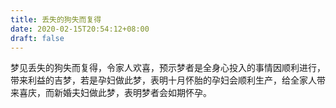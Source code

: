```yaml
---
title: 丢失的狗失而复得
date: 2020-02-15T20:54:12+08:00
draft: false
---
```


梦见丢失的狗失而复得，令家人欢喜，预示梦者是全身心投入的事情因顺利进行，带来利益的吉梦，若是孕妇做此梦，表明十月怀胎的孕妇会顺利生产，给全家人带来喜庆，而新婚夫妇做此梦，表明梦者会如期怀孕。
